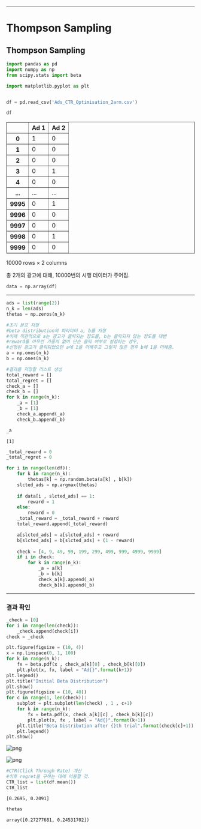 ***

# Thompson Sampling

## Thompson Sampling


```python
import pandas as pd
import numpy as np
from scipy.stats import beta

import matplotlib.pyplot as plt
```


```python

df = pd.read_csv('Ads_CTR_Optimisation_2arm.csv') 
```


```python
df
```




<div>
<style scoped>
    .dataframe tbody tr th:only-of-type {
        vertical-align: middle;
    }

    .dataframe tbody tr th {
        vertical-align: top;
    }

    .dataframe thead th {
        text-align: right;
    }
</style>
<table border="1" class="dataframe">
  <thead>
    <tr style="text-align: right;">
      <th></th>
      <th>Ad 1</th>
      <th>Ad 2</th>
    </tr>
  </thead>
  <tbody>
    <tr>
      <th>0</th>
      <td>1</td>
      <td>0</td>
    </tr>
    <tr>
      <th>1</th>
      <td>0</td>
      <td>0</td>
    </tr>
    <tr>
      <th>2</th>
      <td>0</td>
      <td>0</td>
    </tr>
    <tr>
      <th>3</th>
      <td>0</td>
      <td>1</td>
    </tr>
    <tr>
      <th>4</th>
      <td>0</td>
      <td>0</td>
    </tr>
    <tr>
      <th>...</th>
      <td>...</td>
      <td>...</td>
    </tr>
    <tr>
      <th>9995</th>
      <td>0</td>
      <td>1</td>
    </tr>
    <tr>
      <th>9996</th>
      <td>0</td>
      <td>0</td>
    </tr>
    <tr>
      <th>9997</th>
      <td>0</td>
      <td>0</td>
    </tr>
    <tr>
      <th>9998</th>
      <td>0</td>
      <td>1</td>
    </tr>
    <tr>
      <th>9999</th>
      <td>0</td>
      <td>0</td>
    </tr>
  </tbody>
</table>
<p>10000 rows × 2 columns</p>
</div>



총 2개의 광고에 대해, 10000번의 시행 데이터가 주어짐. 


```python
data = np.array(df)
```

***


```python
ads = list(range(2))
n_k = len(ads)
thetas = np.zeros(n_k)
```


```python
#초기 분포 지정
#beta distribution의 파라미터 a, b를 지정
#이때 직관적으로 a는 광고가 클릭되는 정도를, b는 클릭되지 않는 정도를 대변
#reward를 아무런 가중치 없이 단순 클릭 여부로 설정하는 경우,
#선정된 광고가 클릭되었으면 a에 1을 더해주고 그렇지 않은 경우 b에 1을 더해줌. 
a = np.ones(n_k)
b = np.ones(n_k)
```


```python
#결과를 저장할 리스트 생성
total_reward = []
total_regret = []
check_a = []
check_b = []
for k in range(n_k):
    _a = [1]
    _b = [1]
    check_a.append(_a)
    check_b.append(_b)
```


```python
_a
```




    [1]




```python
_total_reward = 0
_total_regret = 0
```


```python
for i in range(len(df)):
    for k in range(n_k):
        thetas[k] = np.random.beta(a[k] , b[k])
    slcted_ads = np.argmax(thetas)
    
    if data[i , slcted_ads] == 1:
        reward = 1
    else:
        reward = 0
    _total_reward = _total_reward + reward
    total_reward.append(_total_reward)

    a[slcted_ads] = a[slcted_ads] + reward
    b[slcted_ads] = b[slcted_ads] + (1 - reward)
    
    check = [4, 9, 49, 99, 199, 299, 499, 999, 4999, 9999]
    if i in check:
        for k in range(n_k):
            _a = a[k]
            _b = b[k]
            check_a[k].append(_a)
            check_b[k].append(_b)
```

***

### 결과 확인


```python
_check = [0]
for i in range(len(check)):
    _check.append(check[i])
check = _check
```


```python
plt.figure(figsize = (10, 4))
x = np.linspace(0, 1, 100)
for k in range(n_k):
    fx = beta.pdf(x , check_a[k][0] , check_b[k][0])
    plt.plot(x, fx, label = "Ad{}".format(k+1))
plt.legend()
plt.title("Initial Beta Distribution")
plt.show()
plt.figure(figsize = (10, 40))
for c in range(1, len(check)):
    subplot = plt.subplot(len(check) , 1 , c+1)
    for k in range(n_k):
        fx = beta.pdf(x, check_a[k][c] , check_b[k][c])
        plt.plot(x, fx , label = "Ad{}".format(k+1))
    plt.title("Beta Distribution after {}th trial".format(check[c]+1))
    plt.legend()
plt.show()
```


    
![png](output_18_0.png)
    



    
![png](output_18_1.png)
    



```python
#CTR(Click Through Rate) 계산
#이후 regret을 구하는 데에 이용할 것.
CTR_list = list(df.mean())
CTR_list
```




    [0.2695, 0.2091]




```python
thetas
```




    array([0.27277681, 0.24531702])




```python

```
